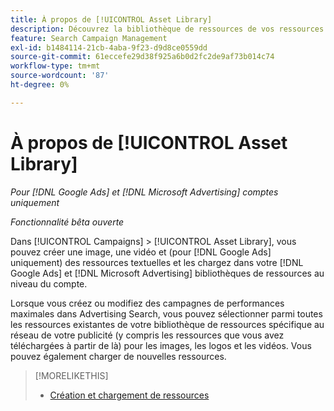 ```yaml
---
title: À propos de [!UICONTROL Asset Library]
description: Découvrez la bibliothèque de ressources de vos ressources publicitaires.
feature: Search Campaign Management
exl-id: b1484114-21cb-4aba-9f23-d9d8ce0559dd
source-git-commit: 61eccefe29d38f925a6b0d2fc2de9af73b014c74
workflow-type: tm+mt
source-wordcount: '87'
ht-degree: 0%

---
```


# À propos de [!UICONTROL Asset Library]

<!-- Combine with "Create" page into one page once you can do more than just create/upload. Or still combine them and rename this page; you can't really "manage" assets here, just create/upload and see a list of assets you've previously uploaded (including a preview), but not edit existing uploaded assets or anything on the ad network. -->

*Pour [!DNL Google Ads] et [!DNL Microsoft Advertising] comptes uniquement*

*Fonctionnalité bêta ouverte*

Dans [!UICONTROL Campaigns] > [!UICONTROL Asset Library], vous pouvez créer une image, une vidéo et (pour [!DNL Google Ads] uniquement) des ressources textuelles et les chargez dans votre [!DNL Google Ads] et [!DNL Microsoft Advertising] bibliothèques de ressources au niveau du compte.

Lorsque vous créez ou modifiez des campagnes de performances maximales dans Advertising Search, vous pouvez sélectionner parmi toutes les ressources existantes de votre bibliothèque de ressources spécifique au réseau de votre publicité (y compris les ressources que vous avez téléchargées à partir de là) pour les images, les logos et les vidéos. Vous pouvez également charger de nouvelles ressources.

<!--
Should all assets on the ad network be listed in Campaigns > Asset Library by now, or just ones created/uploaded from our UI? (Within perf max campaign settings, you can select from all in the ad network's asset library, which should include assets uploaded from our UI. But I'm not sure that this list here is the same.) If all, then mention when they're updated.

-->

>[!MORELIKETHIS]
>
>* [Création et chargement de ressources](asset-create.md)
